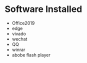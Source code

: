 Software Installed
=======

- Office2019
- edge
- vivado
- wechat
- QQ
- winrar
- abobe flash player
